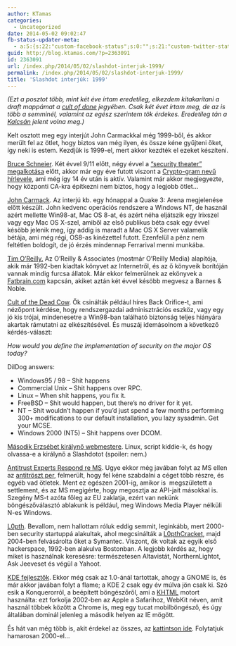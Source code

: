 ```yaml
---
author: KTamas
categories:
  - Uncategorized
date: 2014-05-02 09:02:47
fb-status-updater-meta:
  - a:5:{s:22:"custom-facebook-status";s:0:"";s:21:"custom-twitter-status";s:0:"";s:7:"fb-push";s:1:"1";s:7:"tw-push";s:1:"1";s:4:"push";s:1:"1";}
guid: http://blog.ktamas.com/?p=2363091
id: 2363091
url: /index.php/2014/05/02/slashdot-interjuk-1999/
permalink: /index.php/2014/05/02/slashdot-interjuk-1999/
title: 'Slashdot interjúk: 1999'
---
```


_(Ezt a posztot több, mint két éve írtam eredetileg, elkezdem kitakarítani a draft mappámat a [cult of done](http://www.brepettis.com/blog/2009/3/3/the-cult-of-done-manifesto.html) jegyében. Csak két évet írtam meg, de az is több a semminél, valamint az egész szerintem tök érdekes. Eredetileg tán a [Kalcsán](http://cyberculture.hu) jelent volna meg.)_

Kelt osztott meg egy interjút John Carmackkal még 1999-ből, és akkor merült fel az ötlet, hogy biztos van még ilyen, és össze kéne gyűjteni őket, így neki is estem. Kezdjük is 1999-el, mert akkor kezdték el ezeket készíteni.

[Bruce Schneier](http://slashdot.org/story/99/10/29/0832246/crypto-guru-bruce-schneier-answers). Két évvel 9/11 előtt, négy évvel a [&#8220;security theater&#8221; megalkotása](http://www.amazon.com/Beyond-Fear-Thinking-Sensibly-Uncertain/dp/0387026207/ref=sr_1_1?ie=UTF8&qid=1335611251&sr=8-1) előtt, akkor már egy éve futott viszont a [Crypto-gram nevű hírlevele](http://www.schneier.com/crypto-gram-back.html), ami még így 14 év után is aktív. Valamint már akkor megjegyezte, hogy központi CA-kra építkezni nem biztos, hogy a legjobb ötlet&#8230;

[John Carmack](http://games.slashdot.org/story/99/10/15/1012230/john-carmack-answers). Az interjú kb. egy hónappal a Quake 3: Arena megjelenése előtt készült. John kedvenc operációs rendszere a Windows NT, de használ azért mellette Win98-at, Mac OS 8-at, és azért néha eljátszik egy Irixszel vagy egy Mac OS X-szel, amiből az első publikus béta csak egy évvel késöbb jelenik meg, így addig is maradt a Mac OS X Server valamelik bétája, ami még régi, OS8-as kinézettel futott. Ezenfelül a pénz nem feltétlen boldogít, de jó érzés mindennap Ferrarival menni munkába.

[Tim O&#8217;Reilly.](http://news.slashdot.org/story/99/09/10/1234207/interview-tim-oreilly-answers) Az O&#8217;Reilly & Associates (mostmár O&#8217;Reilly Media) alapítója, akik már 1992-ben kiadtak könyvet az Internetről, és az ő könyveik borítóján vannak mindig furcsa állatok. Már ekkor felmerülnek az ekönyvek a [Fatbrain.com](http://en.wikipedia.org/wiki/Fatbrain) kapcsán, akiket aztán két évvel késöbb megvesz a Barnes & Noble.

[Cult of the Dead Cow](http://news.slashdot.org/story/99/10/22/1157259/bizzare-answers-from-cult-of-the-dead-cow). Ők csinálták például híres Back Orifice-t, ami nézőpont kérdése, hogy rendszergazdai adminisztrációs eszköz, vagy egy jó kis trójai, mindenesetre a Win98-ban található biztonság teljes hiányára akartak rámutatni az elkészítésével. És muszáj idemásolnom a következő kérdés-választ:

_How would you define the implementation of security on the major OS today?_

DilDog answers:

  * Windows95 / 98 &#8211; Shit happens
  * Commercial Unix &#8211; Shit happens over RPC.
  * Linux &#8211; When shit happens, you fix it.
  * FreeBSD &#8211; Shit would happen, but there&#8217;s no driver for it yet.
  * NT &#8211; Shit wouldn&#8217;t happen if you&#8217;d just spend a few months performing 300+ modifications to our default installation, you lazy sysadmin. Get your MCSE.
  * Windows 2000 (NT5) &#8211; Shit happens over DCOM.

[Második Erzsébet királynő webmestere](http://tech.slashdot.org/story/99/11/04/1716225/interview-queen-elizabeth-iis-webmaster-answers). Linux, script kiddie-k, és hogy olvassa-e a királynő a Slashdotot (spoiler: nem.)

[Antitrust Experts Respond re MS](http://interviews.slashdot.org/story/99/11/19/1020217/interview-antitrust-experts-respond-re-ms). Ugye ekkor még javában folyt az MS ellen az [antitröszt per](http://en.wikipedia.org/wiki/Microsoft_antitrust), felmerült, hogy fel kéne szabdalni a céget több részre, és egyéb vad ötletek. Ment ez egészen 2001-ig, amikor is  megszületett a settlement, és az MS megigérte, hogy megosztja az API-jait másokkal is. Szegény MS-t azóta főleg az EU zaklatja, ezért van nekünk böngészőválasztó ablakunk is például, meg Windows Media Player nélküli N-es Windows.

[L0pth](http://tech.slashdot.org/story/99/12/31/1030242/interview-the-l0pht-answers). Bevallom, nem hallottam róluk eddig semmit, leginkább, mert 2000-ben security startuppá alakultak, ahol megcsinálták a [L0pthCracket](http://en.wikipedia.org/wiki/L0phtCrack), majd 2004-ben felvásárolta őket a Symantec. Viszont, ők voltak az egyik első hackerspace, 1992-ben alakulva Bostonban. A legjobb kérdés az, hogy miket is használnak keresésre: természetesen Altavistát, NorthernLightot, Ask Jeeveset és végül a Yahoot.

[KDE fejlesztők](http://tech.slashdot.org/story/99/11/26/1126252/interview-kde-developers-answer-your-questions). Ekkor még csak az 1.0-ánál tartottak, ahogy a GNOME is, és már akkor javában folyt a flame; a KDE 2 csak egy év múlva jön csak ki. Szó esik a Konquerorról, a beépített böngészőről, ami a [KHTML](http://en.wikipedia.org/wiki/Khtml) motort használta: ezt forkolja 2002-ben az Apple a Safarihoz, WebKit néven, amit használ többek között a Chrome is, meg egy tucat mobilböngésző, és úgy általában dominál jelenleg a második helyen az IE mögött.

És hát van még több is, akit érdekel az összes, az [kattintson ide](http://interviews.slashdot.org/index2.pl?section=39&color=green&index=1&view=stories&duration=-1&startdate=1999). Folytatjuk hamarosan 2000-el&#8230;
